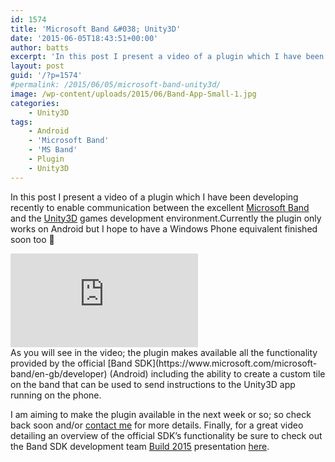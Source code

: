 ```yaml
---
id: 1574
title: 'Microsoft Band &#038; Unity3D'
date: '2015-06-05T18:43:51+00:00'
author: batts
excerpt: 'In this post I present a video of a plugin which I have been developing recently to enable communication between the excellent Microsoft Band and the Unity3D games development environment. '
layout: post
guid: '/?p=1574'
#permalink: /2015/06/05/microsoft-band-unity3d/
image: /wp-content/uploads/2015/06/Band-App-Small-1.jpg
categories:
    - Unity3D
tags:
    - Android
    - 'Microsoft Band'
    - 'MS Band'
    - Plugin
    - Unity3D
---
```


In this post I present a video of a plugin which I have been developing recently to enable communication between the excellent [Microsoft Band](https://www.microsoft.com/microsoft-band/en-gb) and the [Unity3D](http://unity3d.com/) games development environment.Currently the plugin only works on Android but I hope to have a Windows Phone equivalent finished soon too 🙂

<div class="video-container"><iframe allowfullscreen="" frameborder="0" src="https://www.youtube.com/embed/4wkfIEAoI48"></iframe></div>As you will see in the video; the plugin makes available all the functionality provided by the official [Band SDK](https://www.microsoft.com/microsoft-band/en-gb/developer) (Android) including the ability to create a custom tile on the band that can be used to send instructions to the Unity3D app running on the phone.

I am aiming to make the plugin available in the next week or so; so check back soon and/or [contact me](https://www.facebook.com/ADropInTheDigitalOcean) for more details. Finally, for a great video detailing an overview of the official SDK’s functionality be sure to check out the Band SDK development team [Build 2015](http://www.buildwindows.com/) presentation [here](http://channel9.msdn.com/Events/Build/2015/2-619).